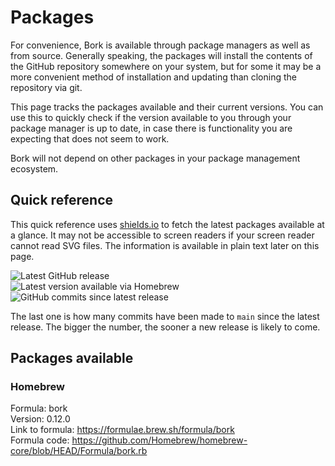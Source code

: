# Packages

For convenience, Bork is available through package managers as well as from source. Generally speaking, the packages will install the contents of the GitHub repository somewhere on your system, but for some it may be a more convenient method of installation and updating than cloning the repository via git.

This page tracks the packages available and their current versions. You can use this to quickly check if the version available to you through your package manager is up to date, in case there is functionality you are expecting that does not seem to work.

Bork will not depend on other packages in your package management ecosystem.

## Quick reference

This quick reference uses [shields.io](https://shields.io) to fetch the latest packages available at a glance. It may not be accessible to screen readers if your screen reader cannot read SVG files. The information is available in plain text later on this page.

![Latest GitHub release](https://img.shields.io/github/v/release/skylarmacdonald/bork)  
![Latest version available via Homebrew](https://img.shields.io/homebrew/v/bork)  
![GitHub commits since latest release](https://img.shields.io/github/commits-since/skylarmacdonald/bork/latest/main)

The last one is how many commits have been made to `main` since the latest release. The bigger the number, the sooner a new release is likely to come.

## Packages available

### Homebrew

Formula: bork  
Version: 0.12.0  
Link to formula: <https://formulae.brew.sh/formula/bork>  
Formula code: <https://github.com/Homebrew/homebrew-core/blob/HEAD/Formula/bork.rb>  